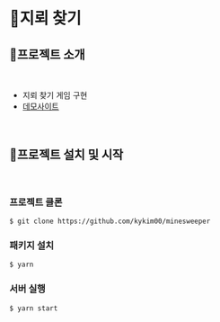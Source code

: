 # 📝지뢰 찾기

## 📌프로젝트 소개

<br>

- 지뢰 찾기 게임 구현
- [데모사이트](https://gilded-mochi-0c83c6.netlify.app/)

<br>

## 📌프로젝트 설치 및 시작

<br>

### 프로젝트 클론

```
$ git clone https://github.com/kykim00/minesweeper
```

### 패키지 설치

```
$ yarn
```

### 서버 실행

```
$ yarn start
```

